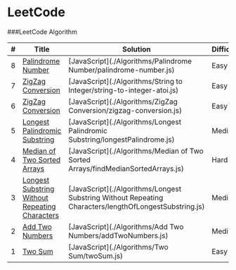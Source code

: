 LeetCode
========

###LeetCode Algorithm

| # | Title | Solution | Difficulty |
|---| ----- | -------- | ---------- |
|8|[Palindrome Number](https://leetcode.com/problems/palindrome-number/) |[JavaScript](./Algorithms/Palindrome Number/palindrome-number.js)|Easy|
|7|[ZigZag Conversion](https://leetcode.com/problems/string-to-integer-atoi/) |[JavaScript](./Algorithms/String to Integer/string-to-integer-atoi.js)|Easy|
|6|[ZigZag Conversion](https://leetcode.com/problems/zigzag-conversion/) |[JavaScript](./Algorithms/ZigZag Conversion/zigzag-conversion.js)|Easy|
|5|[Longest Palindromic Substring](https://leetcode.com/problems/longest-palindromic-substring/) |[JavaScript](./Algorithms/Longest Palindromic Substring/longestPalindrome.js)|Medium|
|4|[Median of Two Sorted Arrays](https://leetcode.com/problems/median-of-two-sorted-arrays/) |[JavaScript](./Algorithms/Median of Two Sorted Arrays/findMedianSortedArrays.js)|Hard|
|3|[Longest Substring Without Repeating Characters](https://leetcode.com/problems/longest-substring-without-repeating-characters/) | [JavaScript](./Algorithms/Longest Substring Without Repeating Characters/lengthOfLongestSubstring.js)|Medium|
|2|[Add Two Numbers](https://leetcode.com/problems/add-two-numbers/) | [JavaScript](./Algorithms/Add Two Numbers/addTwoNumbers.js)|Medium|
|1|[Two Sum](https://leetcode.com/problems/two-sum/) | [JavaScript](./Algorithms/Two Sum/twoSum.js)|Easy|
